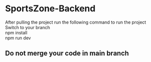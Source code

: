 # SportsZone-Backend

After pulling the project run the following command to run the project <br/>
 Switch to your branch <br/>
 npm install <br/>
 npm run dev <br/>

## Do not merge your code in main branch
